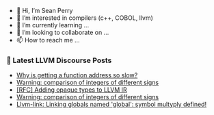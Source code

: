 - 👋 Hi, I’m Sean Perry
- 👀 I’m interested in compilers (c++, COBOL, llvm)
- 🌱 I’m currently learning ...
- 💞️ I’m looking to collaborate on ...
- 📫 How to reach me ...

<!---
s66perry/s66perry is a ✨ special ✨ repository because its `README.md` (this file) appears on your GitHub profile.
You can click the Preview link to take a look at your changes.
--->
### 📕 Latest LLVM Discourse Posts

<!-- DISCOURSE-LLVM:START -->
- [Why is getting a function address so slow?](https://discourse.llvm.org/t/why-is-getting-a-function-address-so-slow/65837#post_1)
- [Warning: comparison of integers of different signs](https://discourse.llvm.org/t/warning-comparison-of-integers-of-different-signs/65835#post_2)
- [[RFC] Adding opaque types to LLVM IR](https://discourse.llvm.org/t/rfc-adding-opaque-types-to-llvm-ir/65326#post_14)
- [Warning: comparison of integers of different signs](https://discourse.llvm.org/t/warning-comparison-of-integers-of-different-signs/65835#post_1)
- [Llvm-link: Linking globals named &#39;global&#39;: symbol multyply defined!](https://discourse.llvm.org/t/llvm-link-linking-globals-named-global-symbol-multyply-defined/65834#post_1)
<!-- DISCOURSE-LLVM:END -->
